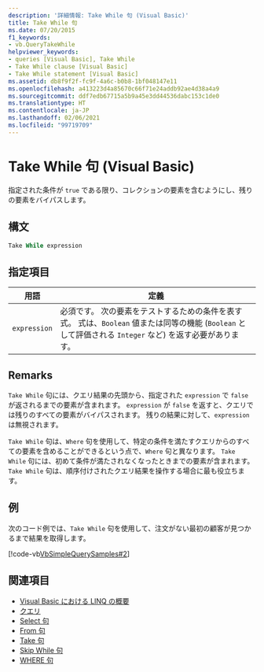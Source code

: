 ```yaml
---
description: '詳細情報: Take While 句 (Visual Basic)'
title: Take While 句
ms.date: 07/20/2015
f1_keywords:
- vb.QueryTakeWhile
helpviewer_keywords:
- queries [Visual Basic], Take While
- Take While clause [Visual Basic]
- Take While statement [Visual Basic]
ms.assetid: db8f9f2f-fc9f-4a6c-b0b8-1bf048147e11
ms.openlocfilehash: a413223d4a85670c66f71e24addb92ae4d38a4a9
ms.sourcegitcommit: ddf7edb67715a5b9a45e3dd44536dabc153c1de0
ms.translationtype: HT
ms.contentlocale: ja-JP
ms.lasthandoff: 02/06/2021
ms.locfileid: "99719709"
---
```

# <a name="take-while-clause-visual-basic"></a>Take While 句 (Visual Basic)

指定された条件が `true` である限り、コレクションの要素を含むようにし、残りの要素をバイパスします。  
  
## <a name="syntax"></a>構文  
  
```vb  
Take While expression  
```  
  
## <a name="parts"></a>指定項目  
  
|用語|定義|  
|---|---|  
|`expression`|必須です。 次の要素をテストするための条件を表す式。 式は、`Boolean` 値または同等の機能 (`Boolean` として評価される `Integer` など) を返す必要があります。|  
  
## <a name="remarks"></a>Remarks  

 `Take While` 句には、クエリ結果の先頭から、指定された `expression` で `false` が返されるまでの要素が含まれます。 `expression` が `false` を返すと、クエリでは残りのすべての要素がバイパスされます。 残りの結果に対して、`expression` は無視されます。  
  
 `Take While` 句は、`Where` 句を使用して、特定の条件を満たすクエリからのすべての要素を含めることができるという点で、`Where` 句と異なります。 `Take While` 句には、初めて条件が満たされなくなったときまでの要素が含まれます。 `Take While` 句は、順序付けされたクエリ結果を操作する場合に最も役立ちます。  
  
## <a name="example"></a>例  

 次のコード例では、`Take While` 句を使用して、注文がない最初の顧客が見つかるまで結果を取得します。  
  
 [!code-vb[VbSimpleQuerySamples#2](~/samples/snippets/visualbasic/VS_Snippets_VBCSharp/VbSimpleQuerySamples/VB/QuerySamples1.vb#2)]  
  
## <a name="see-also"></a>関連項目

- [Visual Basic における LINQ の概要](../../programming-guide/language-features/linq/introduction-to-linq.md)
- [クエリ](index.md)
- [Select 句](select-clause.md)
- [From 句](from-clause.md)
- [Take 句](take-clause.md)
- [Skip While 句](skip-while-clause.md)
- [WHERE 句](where-clause.md)
